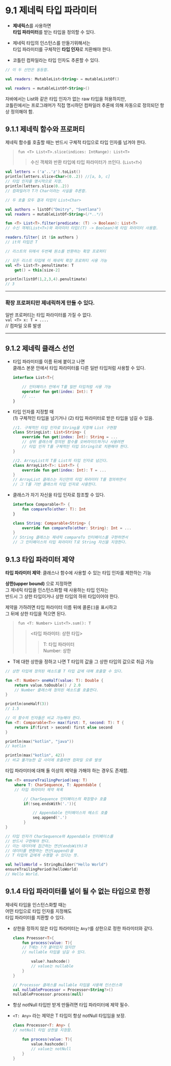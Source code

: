 # 9.1 제네릭 타입 파라미터

- **제네릭스**를 사용하면  
**타입 파라미터**를 받는 타입을 정의할 수 있다.  

- 제네릭 타입의 인스턴스를 만들기위해서는  
타입 파라미터를 구체적인 **타입 인자**로 치환해야 한다.

- 코틀린 컴파일라는 타입 인자도 추론할 수 있다.  

```kotlin
// 이 두 선언은 동등함.

val readers: MutableList<String> = mutableListOf()

val readers = mutableListOf<String>()
```

자바에서는 List와 같은 타입 인자가 없는 raw 타입을 허용하지만,  
코틀린에서는 프로그래머가 직접 명시하던 컴파일러 추론에 의해 자동으로 정의되던 항상 정의해야 함.

## 9.1.1 제네릭 함수와 프로퍼티

제네릭 함수를 호출할 때는 반드시 구체적 타입으로 타입 인자를 넘겨야 한다.

> `fun <T> List<T>.slice(indices: IntRange): List<T>`
>> 수신 객체와 반환 타입에 타입 파라미터가 쓰인다. (`List<T>`)

```kotlin
val letters = ('a'..'z').toList()
println(letters.slice<Char>(0..2)) //[a, b, c]
// 타입 인자를 명시적으로 지정.
println(letters.slice(0..2))
// 컴파일러가 T가 Char이라는 사실을 추론함.

// 두 호출 모두 결과 타입이 List<Char>
```

```kotlin
val authors = listOf("Dmitry", "Svetlana")
val readers = mutableListOf<String>(/*..*/)

fun <T> List<T>.filter(predicate: (T) -> Boolean): List<T>
// 수신 객체(List<T>)와 파라미터 타입((T) -> Boolean)에 타입 파라미터 사용함.

readers.filter{ it !in authors }
// it의 타입은 T
```


```kotlin
// 리스트의 뒤에서 두번째 원소를 반환하는 확장 프로퍼티

// 모든 리스트 타입에 이 제네릭 확장 프로퍼티 사용 가능
val <T> List<T>.penultimate: T 
    get() = this[size-2]

println(listOf(1,2,3,4).penultimate)
// 3

```

---
### 확장 프로퍼티만 제네릭하게 만들 수 있다.
일반 프로퍼티는 타입 파라미터를 가질 수 없다.  
`val <T> x: T = ....`  
// 컴파일 오류 발생  

---


## 9.1.2 제네릭 클래스 선언

- 타입 파라미터를 이름 뒤에 붙이고 나면  
클래스 본문 안에서 타입 파라미터를 다른 일반 타입처럼 사용할 수 있다.  
    ```kotlin
    interface List<T>{

        // 인터페이스 안에서 T를 일반 타입처럼 사용 가능
        operator fun get(index: Int): T
        // ...
    }
    ```

- 타입 인자를 지정할 때  
(1) 구체적인 타입을 넘기거나 (2) 타입 파라미터로 받은 타입을 넘길 수 있음.
    ```kotlin
    //1. 구체적인 타입 인자로 String을 지정해 List 구현함
    class StringList: List<String> {
        override fun get(index: Int): String = ...
        // 상위 클래스에 정의된 함수를 오버라이드하거나 사용려면
        // 타입 인자 T를 구체적인 타입 String으로 치환해야 한다.
    }

    //2. ArrayList의 T를 List의 타입 인자로 넘긴다.
    class ArrayList<T>: List<T> {
        override fun get(index: Int): T = ...
    }
    // ArrayList 클래스는 자신만의 타입 파라미터 T를 정의하면서
    // 그 T를 기반 클래스의 타입 인자로 사용한다.
    ```

- 클래스가 자기 자신을 타입 인자로 참조할 수 있다.
    ```kotlin
    interface Comparable<T> {
        fun compareTo(other: T): Int
    }

    class String: Comparable<String> {
        override fun compareTo(other: String): Int = ...
    }
    // String 클래스는 제네릭 compareTo 인터페이스를 구현하면서
    // 그 인터페이스의 타입 파라미터 T로 String 자신을 지정한다.
    ```

## 9.1.3 타입 파라미터 제약

**타입 파라미터 제약**: 클래스나 함수에 사용할 수 있는 타입 인자를 제한하는 기능

**상한(upper bound)** 으로 지정하면  
그 제네릭 타입을 인스턴스화할 때 사용하는 타입 인자는  
반드시 그 상한 타입이거나 상한 타입의 하위 타입이어야 한다.  

제약을 가하려면 타입 파라미터 이름 뒤에 콜론(:)을 표시하고  
그 뒤에 상한 타입을 적으면 된다.

> `fun <T: Number> List<T>.sum(): T`
>> <타입 파라미터: 상한 타입>
>>> T: 타입 파라미터  
Number: 상한

- T에 대한 상한을 정하고 나면 T 타입의 값을 그 상한 타입의 값으로 취급 가능

```kotlin
// 상한 타입에 정의된 메소드를 T 타입 값에 대해 호출할 수 있다.

fun <T: Number> oneHalf(value: T): Double {
    return value.toDouble() / 2.0
    // Number 클래스에 정의된 메소드를 호출한다.
}

println(oneHalf(3))
// 1.5
```

```kotlin
// 이 함수의 인자들은 비교 가능해야 한다.
fun <T: Comparable<T>> max(first: T, second: T): T {
    return if(first > second) first else second
}

println(max("kotlin", "java"))
// kotlin

println(max("kotlin", 42))
// 비교 불가능한 값 사이에 호출하면 컴파일 오류 발생

```

타입 파라미터에 대해 둘 이상의 제약을 가해야 하는 경우도 존재함.
```kotlin
fun <T> ensureTrailingPeriod(seq: T)
    where T: CharSequence, T: Appendable {
    // 타입 파라미터 제약 목록

        // CharSequence 인터페이스의 확장함수 호출
        if(!seq.endsWith('.')){

            // Appendable 인터페이스의 메소드 호출
            seq.append('.')
        }
}

// 타입 인자가 CharSequence와 Appendable 인터페이스를 
// 반드시 구현해야 한다.
// 이는 데이터에 접근하는 연산(endsWith)과  
// 데이터를 변환하는 연산(append)을
// T 타입의 값에게 수행할 수 있다는 뜻.

val helloWorld = StringBuilder("Hello World")
ensureTrailingPeriod(helloWorld)
// Hello World.
```

## 9.1.4 타입 파라미터를 널이 될 수 없는 타입으로 한정

제네릭 타입을 인스턴스화할 때는  
어떤 타입으로 타입 인자를 지정해도  
타입 파라미터를 치환할 수 있다.

- 상한을 정하지 않은 타입 파라미터는 `Any?`를 상한으로 정한 파라미터와 같다.
    ```kotlin
    class Proessor<T>{
        fun process(value: T){
        // T에는 ?가 붙어있지 않지만
        // nullable 타입을 넘길 수 있다.

            value?.hashcode()
            // value는 nullable
        }
    }

    // Processor 클래스를 nullable 타입을 사용해 인스턴스화
    val nullableProcessor = Processor<String?>()
    nullableProcessor.process(null)
    ```

 - 항상 notNull 타입만 받게 만들려면 타입 파라미터에 제약 필수.  

- `<T: Any>` 라는 제약은 T 타입이 항상 notNull 타입임을 보장.
    ```kotlin
    class Processor<T: Any> {
    // notNull 타입 상한을 지정함.
    
        fun process(value: T){
            value.hashcode()
            // value는 notNull
        }
    }
    ``` 


